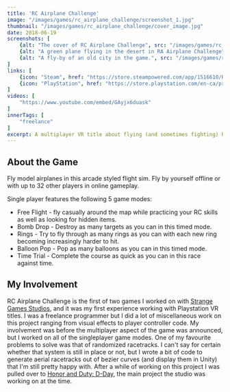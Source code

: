 ```yaml
---
title: 'RC Airplane Challenge'
image: "/images/games/rc_airplane_challenge/screenshot_1.jpg"
thumbnail: "/images/games/rc_airplane_challenge/cover_image.jpg"
date: 2018-06-19
screenshots: [
    {alt: "The cover of RC Airplane Challenge", src: "/images/games/rc_airplane_challenge/cover_image.jpg"},
    {alt: "A green plane flying in the desert in RA Airplane Challenge", src: "/images/games/rc_airplane_challenge/screenshot_1.jpg"},
    {alt: "A fly-by of an old city in the game.", src: "/images/games/rc_airplane_challenge/screenshot_2.jpg"},
]
links: [
    {icon: "Steam", href: "https://store.steampowered.com/app/1516610/RC_Airplane_Challenge/"},
    {icon: "PlayStation", href: "https://store.playstation.com/en-ca/product/UP2181-PPSA04105_00-RCAC0V0010000005"},
]
videos: [
    "https://www.youtube.com/embed/GAyjx6duask"
]
innerTags: [
    "freelance"
]
excerpt: A multiplayer VR title about flying (and sometimes fighting) RC airplanes. This was the first game I worked on for Strange Games Studios.
---
```


## About the Game

Fly model airplanes in this arcade styled flight sim. Fly by yourself offline or with up to 32 other players in online gameplay.

Single player features the following 5 game modes:
* Free Flight - fly casually around the map while practicing your RC skills as well as looking for hidden items.
* Bomb Drop - Destroy as many targets as you can in this timed mode.
* Rings - Try to fly through as many rings as you can with each new ring becoming increasingly harder to hit.
* Balloon Pop - Pop as many balloons as you can in this timed mode.
* Time Trial - Complete the course as quick as you can in this race against time.

## My Involvement 

RC Airplane Challenge is the first of two games I worked on with [Strange Games Studios](https://www.strangegamesstudios.com/), and it was my first experience
working with Playstation VR titles. I was a freelance programmer but I did a lot of miscellaneous work on this project ranging from visual effects to 
player controller code. My involvement was before the multiplayer aspect of the game was announced, but I worked on all of the singleplayer game modes. One 
of my favourite problems to solve was that of randomized racetracks. I can't say for certain whether that system is still in place or not, but I wrote a 
bit of code to generate aerial racetracks out of bezier curves (and display them in Unity) that I'm still pretty happy with. After a while of working on this 
project I was pulled over to [Honor and Duty: D-Day](/portfolio/games/honor-and-duty-d-day/), the main project the studio was working on at the time.